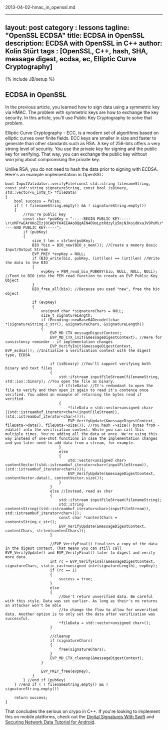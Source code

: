 2013-04-02-hmac_in_openssl.md

---
layout: post
category : lessons
tagline: "OpenSSL ECDSA"
title: ECDSA in OpenSSL
description: ECDSA with OpenSSL in C++
author: Kolin Stürt
tags : [OpenSSL, C++, hash, SHA, message digest, ecdsa, ec, Elliptic Curve Cryptography]
---
{% include JB/setup %}

## ECDSA in OpenSSL

In the previous article, you learned how to sign data using a symmetric key via HMAC. The problem with symmetric keys are how to exchange the key security. In this article, you'll use Public Key Cryptography to solve that problem. 

Elliptic Curve Cryptography - ECC, is a modern set of algorithms based on elliptic curves over finite fields. ECC keys are smaller in size and faster to generate than other standards such as RSA. A key of 256-bits offers a very strong level of security. You use the private key for signing and the public key for verifying. That way, you can exchange the public key without worrying about compromising the private key.

Unlike RSA, you do not need to hash the data prior to signing with ECDSA. Here's an example implementation in OpenSSL:

    bool InputValidator::verifyFile(const std::string filenameString, const std::string signatureString, const bool isBinary, std::vector<u_int8_t> *fileData)
    {
        bool success = false;
        if ( ! filenameString.empty() && ! signatureString.empty())
        {
            //You're public key
            const char *pubKey = "-----BEGIN PUBLIC KEY-----\r\nMFYwEAYHKoZIzj0CAQYFK4EEAAoDQgAEN4O9oLptRdzyly5mjNJKojdKxaJV9PuM\r\nq6pDzYAU9ZtzOjsjl9csF+jsUG/dV0xQC2GwDe/4qvwaxyPQfdKUZA==\r\n-----END PUBLIC KEY-----";
            if (pubKey)
            {
                size_t len = strlen(pubKey);
                BIO *bio = BIO_new(BIO_s_mem()); //Create a memory Basic Input/Output Stream
                EVP_PKEY *evpKey = NULL;
                if (BIO_write(bio, pubKey, (int)len) == (int)len) //Write the data to the BIO
                {
                    evpKey = PEM_read_bio_PUBKEY(bio, NULL, NULL, NULL); //Feed to BIO into the PEM read function to create an EVP Public Key Object
                }
                BIO_free_all(bio); //Because you used "new", free the bio object
                
                if (evpKey)
                {
                    unsigned char *signatureChars = NULL;
                    size_t signatureLength;
                    if (Encoding::newBase64Decode((char *)signatureString.c_str(), &signatureChars, &signatureLength))
                    {
                        EVP_MD_CTX messageDigestContext;
                        EVP_MD_CTX_init(&messageDigestContext); //Here for consistency reminder - if implementation changes
                        EVP_VerifyInit(&messageDigestContext, EVP_ecdsa()); //Initialize a verification context with the digest type, ECDSA
                        
                        if (isBinary) //You'll support verifying both binary and text files
                        {
                            std::ifstream inputFileStream(filenameString, std::ios::binary); //You open the file as binary.
                            if (fileData) //It's redundant to open the file to verify and then open it again to read it's contence once verified. You added an example of returning the bytes read if verified.
                            {
                                *fileData = std::vector<unsigned char>((std::istreambuf_iterator<char>(inputFileStream)),(std::istreambuf_iterator<char>()));
                                EVP_VerifyUpdate(&messageDigestContext, fileData->data(), fileData->size()); //You hash ->size() bytes from ->data() into the verification context. While you can call this multiple times. You're adding all the data at once. We're using this way instead of one-shot functions in case the implementation changes and you later need to add data from a stream, for example.
                            }
                            else
                            {
                                std::vector<unsigned char> contentVector((std::istreambuf_iterator<char>(inputFileStream)),(std::istreambuf_iterator<char>()));
                                EVP_VerifyUpdate(&messageDigestContext, contentVector.data(), contentVector.size());
                            }
                        }
                        else //Instead, read as char
                        {
                            std::ifstream inputFileStream(filenameString);
                            std::string contentsString((std::istreambuf_iterator<char>(inputFileStream)), std::istreambuf_iterator<char>());
                            const char *contentChars = contentsString.c_str();
                            EVP_VerifyUpdate(&messageDigestContext, contentChars, strlen(contentChars));
                        }
                        
                        //EVP_VerifyFinal() finalizes a copy of the data in the digest context. That means you can still call EVP_VerifyUpdate() and EVP_VerifyFinal() later to digest and verify more data.
                        int rc = EVP_VerifyFinal(&messageDigestContext, signatureChars, static_cast<unsigned int>(signatureLength), evpKey);
                        if (rc == 1)
                        {
                            success = true;
                        }
                        else
                        {
                            //Don't return unverified data. Be careful with this style. Data was set earlier. As long as their's no returns an attacker won't be able
                            //to change the flow to allow for unverified data. Another option is to only set the data after verification was successful.
                            *fileData = std::vector<unsigned char>();
                        }
                        
                        //cleanup
                        if (signatureChars)
                        {
                            free(signatureChars);
                        }
                        EVP_MD_CTX_cleanup(&messageDigestContext);
                    }
                    
                    EVP_PKEY_free(evpKey);
                }
            } //end if (pubKey)
        } //end if ( ! filenameString.empty() && ! signatureString.empty())
        
        return success;
    }
    
That concludes the serious on crypo in C++. If you're looking to implement this on mobile platforms, check out the [Digital Signatures With Swift](http://code.tutsplus.com/tutorials/creating-digital-signatures-with-swift--cms-29287?_ga=2.107394370.151438550.1591542137-2011297255.1591542137) and [Securing Network Data Tutorial for Android](https://www.raywenderlich.com/10056112-securing-network-data-tutorial-for-android).
